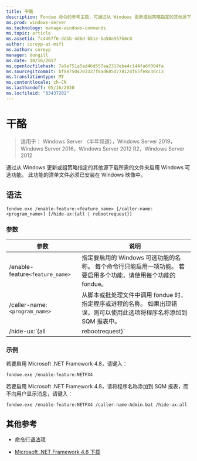 ```yaml
---
title: 干酪
description: Fondue 命令的参考主题，可通过从 Windows 更新或组策略指定的其他源下载所需文件来启用 Windows 可选功能。
ms.prod: windows-server
ms.technology: manage-windows-commands
ms.topic: article
ms.assetid: fc4467f6-ddbb-4d6d-b51e-5a50a957b8c0
author: coreyp-at-msft
ms.author: coreyp
manager: dongill
ms.date: 10/16/2017
ms.openlocfilehash: 7a9e751a5ad46d557aa2317ebe4c144fa6f004fa
ms.sourcegitcommit: bf887504703337f8ad685d778124f65fe8c3dc13
ms.translationtype: MT
ms.contentlocale: zh-CN
ms.lasthandoff: 05/16/2020
ms.locfileid: "83437202"
---
```

# <a name="fondue"></a>干酪

> 适用于： Windows Server （半年频道），Windows Server 2019，Windows Server 2016，Windows Server 2012 R2，Windows Server 2012

通过从 Windows 更新或组策略指定的其他源下载所需的文件来启用 Windows 可选功能。 此功能的清单文件必须已安装在 Windows 映像中。

## <a name="syntax"></a>语法

```
fondue.exe /enable-feature:<feature_name> [/caller-name:<program_name>] [/hide-ux:{all | rebootrequest}]
```

### <a name="parameters"></a>参数

| 参数 | 说明 |
| --------- | ----------- |
| /enable-feature`<feature_name>` | 指定要启用的 Windows 可选功能的名称。 每个命令行只能启用一项功能。 若要启用多个功能，请使用每个功能的 fondue。 |
| /caller-name:`<program_name>` | 从脚本或批处理文件中调用 fondue 时，指定程序或进程的名称。 如果出现错误，则可以使用此选项将程序名称添加到 SQM 报表中。 |
| /hide-ux:`{all | rebootrequest}` | 使用 "**全部**" 可向用户隐藏所有消息，包括访问 Windows 更新的进度和权限请求。 如果权限是必需的，则操作将失败。<p>使用**rebootrequest**仅隐藏要求重新启动计算机的权限的用户消息。 如果你有控制重新启动请求的脚本，请使用此选项。 |

### <a name="examples"></a>示例

若要启用 Microsoft .NET Framework 4.8，请键入：

```
fondue.exe /enable-feature:NETFX4
```

若要启用 Microsoft .NET Framework 4.8，请将程序名称添加到 SQM 报表，而不向用户显示消息，请键入：

```
fondue.exe /enable-feature:NETFX4 /caller-name:Admin.bat /hide-ux:all
```

## <a name="additional-references"></a>其他参考

- [命令行语法项](command-line-syntax-key.md)

- [Microsoft .NET Framework 4.8 下载](https://dotnet.microsoft.com/download/dotnet-framework/net48)
